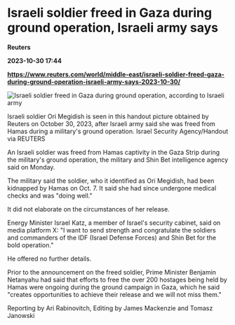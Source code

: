 # Israeli soldier freed in Gaza during ground operation, Israeli army says
**Reuters**

**2023-10-30 17:44**

**https://www.reuters.com/world/middle-east/israeli-soldier-freed-gaza-during-ground-operation-israeli-army-says-2023-10-30/**

![Israeli soldier freed in Gaza during ground operation, according to Israeli army](https://www.reuters.com/resizer/Zx2MdLQbcQ8J2s3FvtJJoCkA_40=/1600x0/filters:quality(80)/cloudfront-us-east-2.images.arcpublishing.com/reuters/6YKCI7JSXBNSXLOOIWWFN2GOZE.jpg)

Israeli soldier Ori Megidish is seen in this handout picture obtained by Reuters on October 30, 2023, after Israeli army said she was freed from Hamas during a military's ground operation. Israel Security Agency/Handout via REUTERS

An Israeli soldier was freed from Hamas captivity in the Gaza Strip during the military's ground operation, the military and Shin Bet intelligence agency said on Monday.

The military said the soldier, who it identified as Ori Megidish, had been kidnapped by Hamas on Oct. 7. It said she had since undergone medical checks and was "doing well."

It did not elaborate on the circumstances of her release.

Energy Minister Israel Katz, a member of Israel's security cabinet, said on media platform X: "I want to send strength and congratulate the soldiers and commanders of the IDF (Israel Defense Forces) and Shin Bet for the bold operation."

He offered no further details.

Prior to the announcement on the freed soldier, Prime Minister Benjamin Netanyahu had said that efforts to free the over 200 hostages being held by Hamas were ongoing during the ground campaign in Gaza, which he said "creates opportunities to achieve their release and we will not miss them."

Reporting by Ari Rabinovitch, Editing by James Mackenzie and Tomasz Janowski